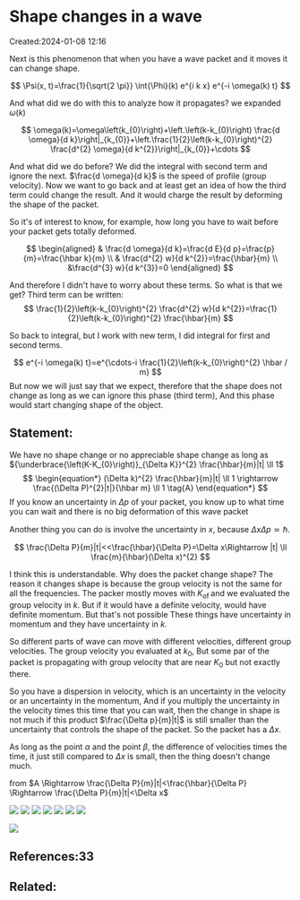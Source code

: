 # Shape changes in a wave
Created:2024-01-08 12:16

Next is this phenomenon that when you have a wave packet and it moves it can change shape.

$$
\Psi(x, t)=\frac{1}{\sqrt{2 \pi}} \int{\Phi}(k) e^{i k x} e^{-i \omega(k) t}
$$

And what did we do with this to analyze how it propagates? we expanded $\omega(k)$

$$
\omega(k)=\omega\left(k_{0}\right)+\left.\left(k-k_{0}\right) \frac{d \omega}{d k}\right|_{k_{0}}+\left.\frac{1}{2}\left(k-k_{0}\right)^{2} \frac{d^{2} \omega}{d k^{2}}\right|_{k_{0}}+\cdots
$$

And what did we do before? We did the integral with second term and ignore the next. $\frac{d \omega}{d k}$ is the speed of profile (group velocity). Now we want to go back and at least get an idea of how the third term could change the result. And it would charge the result by deforming the shape of the packet.

So it's of interest to know, for example, how long you have to wait before your packet gets totally deformed.


$$
\begin{aligned}
& \frac{d \omega}{d k}=\frac{d E}{d p}=\frac{p}{m}=\frac{\hbar k}{m} \\
& \frac{d^{2} w}{d k^{2}}=\frac{\hbar}{m} \\
&\frac{d^{3} w}{d k^{3}}=0
\end{aligned}
$$

And therefore I didn't have to worry about these terms. So what is that we get? Third term can be written:
$$
\frac{1}{2}\left(k-k_{0}\right)^{2} \frac{d^{2} w}{d k^{2}}=\frac{1}{2}\left(k-k_{0}\right)^{2} \frac{\hbar}{m}
$$

So back to integral, but I work with new term, I did integral for first and second terms.

$$
e^{-i \omega(k) t}=e^{\cdots-i \frac{1}{2}\left(k-k_{0}\right)^{2} \hbar / m}
$$
But now we will just say that we expect, therefore that the shape does not change as long as we can ignore this phase (third term), And this phase would start changing shape of the object.

## Statement:

We have no shape change or no appreciable shape change as long as ${\underbrace{\left(K-K_{0}\right)}_{\Delta K}}^{2} \frac{\hbar}{m}|t| \ll 1$
$$
\begin{equation*}
(\Delta k)^{2} \frac{\hbar}{m}|t| \ll 1 \rightarrow \frac{(\Delta P)^{2}|t|}{\hbar m} \ll 1 \tag{A}
\end{equation*}
$$
If you know an uncertainty in $\Delta p$ of your packet, you know up to what time you can wait and there is no big deformation of this wave packet

Another thing you can do is involve the uncertainty in $x$, because $\Delta x \Delta p \simeq \hbar$.

$$
\frac{\Delta P}{m}|t|<<\frac{\hbar}{\Delta P}=\Delta x\Rightarrow |t| \ll \frac{m}{\hbar}(\Delta x)^{2}
$$

I think this is understandable. Why does the packet change shape? The reason it changes shape is because the group velocity is not the same for all the frequencies. The packer mostly moves with $K_{\text {of }}$ and we evaluated the group velocity in $k$. But if it would have a
definite velocity, would have definite momentum. But that's not possible These things have uncertainty in momentum and they have uncertainty in $k$.

So different parts of wave can move with different velocities, different group velocities. The group velocity you evaluated at $k_{0}$, But some par of the packet is propagating with group velocity that are near $K_{0}$ but not exactly there.

So you have a dispersion in velocity, which is an uncertainty in the velocity or an uncertainty in the momentum, And if you multiply the uncertainty in the velocity times this time that you can wait, then the change in shape is not much if this product $\frac{\Delta p}{m}|t|$ is still smaller than the uncertainty that controls the shape of the packet. So the packet has a $\Delta x$.

As long as the point $\alpha$ and the point $\beta$, the difference of velocities times the time, it just still compared to $\Delta x$ is small, then the thing doesn't change much.

from $A \Rightarrow \frac{\Delta P}{m}|t|<\frac{\hbar}{\Delta P} \Rightarrow \frac{\Delta P}{m}|t|<\Delta x$

![](https://cdn.mathpix.com/cropped/2025_05_25_bd0e6128820210cf1785g-7.jpg?height=167&width=226&top_left_y=1223&top_left_x=1459) 
![](https://cdn.mathpix.com/cropped/2025_05_25_bd0e6128820210cf1785g-7.jpg?height=113&width=736&top_left_y=1602&top_left_x=578)
![](https://cdn.mathpix.com/cropped/2025_05_25_bd0e6128820210cf1785g-7.jpg?height=104&width=1120&top_left_y=1661&top_left_x=558)
![](https://cdn.mathpix.com/cropped/2025_05_25_bd0e6128820210cf1785g-7.jpg?height=88&width=1164&top_left_y=1742&top_left_x=513)
![](https://cdn.mathpix.com/cropped/2025_05_25_bd0e6128820210cf1785g-7.jpg?height=123&width=1118&top_left_y=1863&top_left_x=558)
![](https://cdn.mathpix.com/cropped/2025_05_25_bd0e6128820210cf1785g-7.jpg?height=98&width=1180&top_left_y=1943&top_left_x=505)
![](https://cdn.mathpix.com/cropped/2025_05_25_bd0e6128820210cf1785g-7.jpg?height=93&width=855&top_left_y=2003&top_left_x=814)

![](https://cdn.mathpix.com/cropped/2025_05_25_bd0e6128820210cf1785g-7.jpg?height=101&width=1229&top_left_y=2275&top_left_x=459)

## References:33

## Related:



